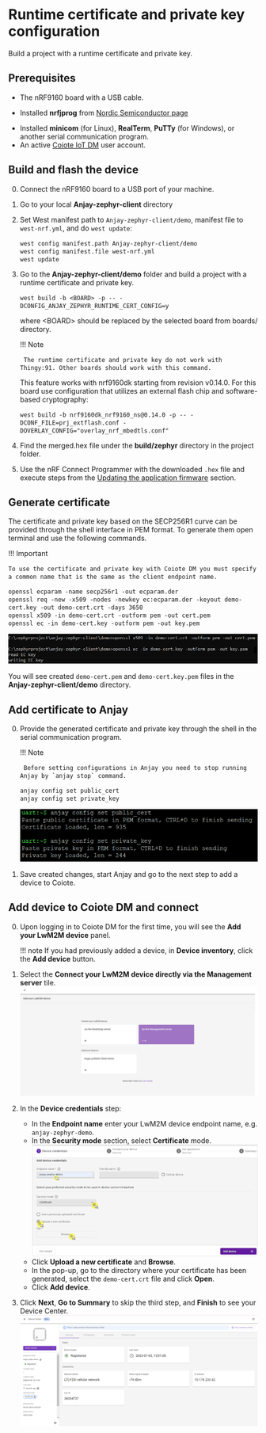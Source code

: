 # Runtime certificate and private key configuration
Build a project with a runtime certificate and private key.

## Prerequisites
* The nRF9160 board with a USB cable.
- Installed **nrfjprog** from [Nordic Semiconductor page](https://www.nordicsemi.com/Products/Development-tools/nrf-command-line-tools/download)
* Installed **minicom** (for Linux), **RealTerm**, **PuTTy** (for Windows), or another serial communication program.
* An active [Coiote IoT DM](https://eu.iot.avsystem.cloud/) user account.

## Build and flash the device
0. Connect the nRF9160 board to a USB port of your machine.
0. Go to your local **Anjay-zephyr-client** directory
0. Set West manifest path to `Anjay-zephyr-client/demo`, manifest file to `west-nrf.yml`, and do `west update`:

    ```
    west config manifest.path Anjay-zephyr-client/demo
    west config manifest.file west-nrf.yml
    west update
    ```

0. Go to the **Anjay-zephyr-client/demo** folder and build a project with a runtime certificate and private key.

    ```
    west build -b <BOARD> -p -- -DCONFIG_ANJAY_ZEPHYR_RUNTIME_CERT_CONFIG=y
    ```

    where <BOARD\> should be replaced by the selected board from boards/ directory.

    !!! Note

        The runtime certificate and private key do not work with Thingy:91. Other boards should work with this command.

    This feature works with nrf9160dk starting from revision v0.14.0. For this board use configuration that utilizes an external flash chip and software-based cryptography:

    ```
    west build -b nrf9160dk_nrf9160_ns@0.14.0 -p -- -DCONF_FILE=prj_extflash.conf -DOVERLAY_CONFIG="overlay_nrf_mbedtls.conf"
    ```

0. Find the merged.hex file under the **build/zephyr** directory in the project folder.

0. Use the nRF Connect Programmer with the downloaded `.hex` file and execute steps from the [Updating the application firmware](https://developer.nordicsemi.com/nRF_Connect_SDK/doc/latest/nrf/ug_nrf9160_gs.html#updating-the-application-firmware) section.

## Generate certificate
The certificate and private key based on the SECP256R1 curve can be provided through the shell interface in PEM format. To generate them open terminal and use the following commands.

!!! Important

    To use the certificate and private key with Coiote DM you must specify a common name that is the same as the client endpoint name.

```
openssl ecparam -name secp256r1 -out ecparam.der
openssl req -new -x509 -nodes -newkey ec:ecparam.der -keyout demo-cert.key -out demo-cert.crt -days 3650
openssl x509 -in demo-cert.crt -outform pem -out cert.pem
openssl ec -in demo-cert.key -outform pem -out key.pem
```

![Fragement of creating certificates](images/create_cert.png)

You will see created `demo-cert.pem` and `demo-cert.key.pem` files in the **Anjay-zephyr-client/demo** directory.

## Add certificate to Anjay
0. Provide the generated certificate and private key through the shell in the serial communication program.

    !!! Note

        Before setting configurations in Anjay you need to stop running Anjay by `anjay stop` command.

    ```
    anjay config set public_cert
    anjay config set private_key
    ```

    ![Generate certificate in Anjay](images/anjay_cert.png)

0. Save created changes, start Anjay and go to the next step to add a device to Coiote.

## Add device to Coiote DM and connect

0. Upon logging in to Coiote DM for the first time, you will see the **Add your LwM2M device** panel.

    !!! note
        If you had previously added a device, in **Device inventory**, click the **Add device** button.

0. Select the **Connect your LwM2M device directly via the Management server** tile.
   ![Add via Mgmt](images/ex1.3.png "Add via Mgmt")
0. In the **Device credentials** step:
     - In the **Endpoint name** enter your LwM2M device endpoint name, e.g. `anjay-zephyr-demo`.
     - In the **Security mode** section, select **Certificate** mode.
        ![Device credentials step](images/add_mgmt_cert.png "Device credentials step")
     - Click **Upload a new certificate** and **Browse**.
     - In the pop-up, go to the directory where your certificate has been generated, select the `demo-cert.crt` file and click **Open**.
     - Click **Add device**.

0. Click **Next**, **Go to Summary** to skip the third step, and **Finish** to see your Device Center.
    ![Registered device](images/registered_cert.png "Registered device")


